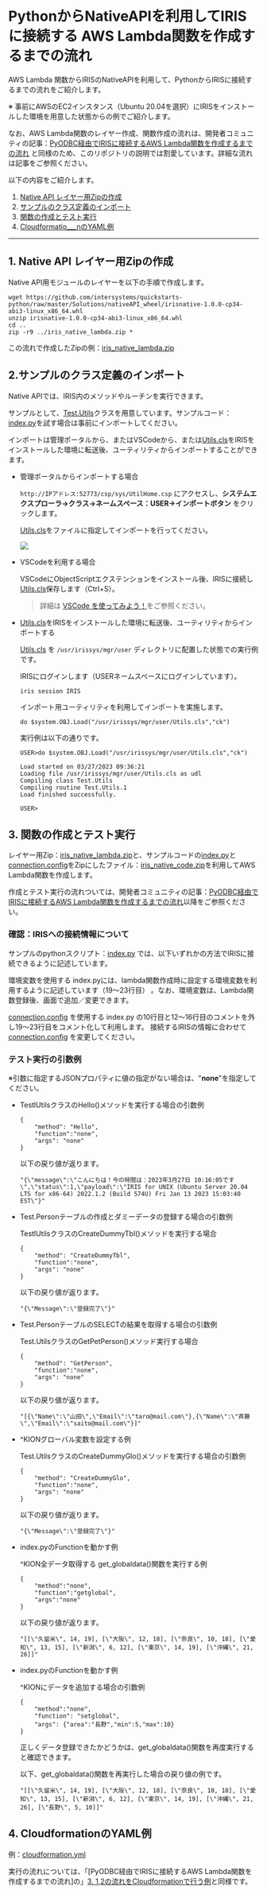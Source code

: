 # PythonからNativeAPIを利用してIRISに接続する AWS Lambda関数を作成するまでの流れ

AWS Lambda 関数からIRISのNativeAPIを利用して、PythonからIRISに接続するまでの流れをご紹介します。

※ 事前にAWSのEC2インスタンス（Ubuntu 20.04を選択）にIRISをインストールした環境を用意した状態からの例でご紹介します。

なお、AWS Lambda関数のレイヤー作成、関数作成の流れは、開発者コミュニティの記事：[PyODBC経由でIRISに接続するAWS Lambda関数を作成するまでの流れ](https://jp.community.intersystems.com/node/538541) と同様のため、このリポジトリの説明では割愛しています。詳細な流れは記事をご参照ください。

以下の内容をご紹介します。

1. [Native API レイヤー用Zipの作成](#1-native-api-レイヤー用zipの作成)
2. [サンプルのクラス定義のインポート](#2サンプルのクラス定義のインポート)
3. [関数の作成とテスト実行](#3-関数の作成とテスト実行)
4. [Cloudformatio___nのYAML例](#4-cloudformationのyaml例)
___

## 1. Native API レイヤー用Zipの作成

Native API用モジュールのレイヤーを以下の手順で作成します。
```
wget https://github.com/intersystems/quickstarts-python/raw/master/Solutions/nativeAPI_wheel/irisnative-1.0.0-cp34-abi3-linux_x86_64.whl
unzip irisnative-1.0.0-cp34-abi3-linux_x86_64.whl
cd ..
zip -r9 ../iris_native_lambda.zip *
```

この流れで作成したZipの例：[iris_native_lambda.zip](iris_native_lambda.zip)

## 2.サンプルのクラス定義のインポート

Native APIでは、IRIS内のメソッドやルーチンを実行できます。

サンプルとして、[Test.Utils](/examples/Test/Utils.cls)クラスを用意しています。サンプルコード：[index.py](/examples/index.py)を試す場合は事前にインポートしてください。

インポートは管理ポータルから、またはVSCodeから、または[Utils.cls](/examples/Test/Utils.cls)をIRISをインストールした環境に転送後、ユーティリティからインポートすることができます。

- 管理ポータルからインポートする場合

    `http://IPアドレス:52773/csp/sys/UtilHome.csp` にアクセスし、**システムエクスプローラ→クラス→ネームスペース：USER→インポートボタン** をクリックします。

    [Utils.cls](/examples/Test/Utils.cls)をファイルに指定してインポートを行ってください。

    ![](/assets/mp-import.png)

- VSCodeを利用する場合

    VSCodeにObjectScriptエクステンションをインストール後、IRISに接続し[Utils.cls](/examples/Test/Utils.cls)保存します（Ctrl+S）。

    >詳細は [VSCode を使ってみよう！](https://jp.community.intersystems.com/node/482976)をご参照ください。

- [Utils.cls](/examples/Test/Utils.cls)をIRISをインストールした環境に転送後、ユーティリティからインポートする

    [Utils.cls](/examples/Test/Utils.cls) を `/usr/irissys/mgr/user` ディレクトリに配置した状態での実行例です。

    IRISにログインします（USERネームスペースにログインしています）。
    ```
    iris session IRIS
    ```
    インポート用ユーティリティを利用してインポートを実施します。
    ```
    do $system.OBJ.Load("/usr/irissys/mgr/user/Utils.cls","ck")
    ```

    実行例は以下の通りです。
    ```
    USER>do $system.OBJ.Load("/usr/irissys/mgr/user/Utils.cls","ck")

    Load started on 03/27/2023 09:36:21
    Loading file /usr/irissys/mgr/user/Utils.cls as udl
    Compiling class Test.Utils
    Compiling routine Test.Utils.1
    Load finished successfully.

    USER>    
    ```

## 3. 関数の作成とテスト実行

レイヤー用Zip：[iris_native_lambda.zip](/iris_native_lambda.zip)と、サンプルコードの[index.py](/examples/index.py)と[connection.config](/examples/connection.config)をZipにしたファイル：[iris_native_code.zip](/iris_native_code.zip)を利用してAWS Lambda関数を作成します。

作成とテスト実行の流れついては、開発者コミュニティの記事：[PyODBC経由でIRISに接続するAWS Lambda関数を作成するまでの流れ](https://jp.community.intersystems.com/node/538541#createLayer)以降をご参照ください。

### 確認：IRISへの接続情報について
サンプルのpythonスクリプト：[index.py](/examples/index.py) では、以下いずれかの方法でIRISに接続できるように記述しています。

環境変数を使用する index.pyには、lambda関数作成時に設定する環境変数を利用するように記述しています（19～23行目） 。なお、環境変数は、Lambda関数登録後、画面で追加／変更できます。

[connection.config](/examples/connection.config) を使用する index.py の10行目と12～16行目のコメントを外し19～23行目をコメント化して利用します。 接続するIRISの情報に合わせて [connection.config](/examples/connection.config) を変更してください。


### テスト実行の引数例

※引数に指定するJSONプロパティに値の指定がない場合は、"**none**"を指定してください。

- TestlUtilsクラスのHello()メソッドを実行する場合の引数例
    ```
    {
        "method": "Hello",
        "function":"none",
        "args": "none"
    }
    ```
    以下の戻り値が返ります。
    ```
    "{\"message\":\"こんにちは！今の時間は：2023年3月27日 10:16:05です\",\"status\":1,\"payload\":\"IRIS for UNIX (Ubuntu Server 20.04 LTS for x86-64) 2022.1.2 (Build 574U) Fri Jan 13 2023 15:03:40 EST\"}"
    ```

-  Test.Personテーブルの作成とダミーデータの登録する場合の引数例

    TestlUtilsクラスのCreateDummyTbl()メソッドを実行する場合
    ```
    {
        "method": "CreateDummyTbl",
        "function":"none",      
        "args": "none"
    }
    ```
    以下の戻り値が返ります。

    ```
    "{\"Message\":\"登録完了\"}"
    ```


- Test.PersonテーブルのSELECTの結果を取得する場合の引数例

    Test.UtilsクラスのGetPetPerson()メソッド実行する場合
    ```
    {
        "method": "GetPerson",
        "function":"none",
        "args": "none"
    }
    ```
    以下の戻り値が返ります。
    ```
    "[{\"Name\":\"山田\",\"Email\":\"taro@mail.com\"},{\"Name\":\"斉藤\",\"Email\":\"saito@mail.com\"}]"
    ```

- ^KIONグローバル変数を設定する例
    
    Test.UtilsクラスのCreateDummyGlo()メソッドを実行する場合の引数例
    ```
    {
        "method": "CreateDummyGlo",
        "function":"none",
        "args": "none"
    }
    ```
    以下の戻り値が返ります。
    ```
    "{\"Message\":\"登録完了\"}"
    ```

- index.pyのFunctionを動かす例

    ^KION全データ取得する get_globaldata()関数を実行する例
    ```
    {
        "method":"none",
        "function":"getglobal",
        "args":"none"
    }
    ```

    以下の戻り値が返ります。
    ```
    "[[\"久留米\", 14, 19], [\"大阪\", 12, 18], [\"奈良\", 10, 18], [\"愛知\", 13, 15], [\"新潟\", 6, 12], [\"東京\", 14, 19], [\"沖縄\", 21, 26]]"
    ```

- index.pyのFunctionを動かす例

    ^KIONにデータを追加する場合の引数例
    ```
    {
        "method":"none",
        "function": "setglobal",
        "args": {"area":"長野","min":5,"max":10}
    }
    ```
    正しくデータ登録できたかどうかは、get_globaldata()関数を再度実行すると確認できます。
    
    以下、get_globaldata()関数を再実行した場合の戻り値の例です。
    ```
    "[[\"久留米\", 14, 19], [\"大阪\", 12, 18], [\"奈良\", 10, 18], [\"愛知\", 13, 15], [\"新潟\", 6, 12], [\"東京\", 14, 19], [\"沖縄\", 21, 26], [\"長野\", 5, 10]]"
    ```

## 4. CloudformationのYAML例

例：[cloudformation.yml](/cloudformation.yml)

実行の流れについては、「[PyODBC経由でIRISに接続するAWS Lambda関数を作成するまでの流れ]の」[3. 1,2の流れをCloudformationで行う例](https://jp.community.intersystems.com/node/538541#Cloudformation)と同様です。
